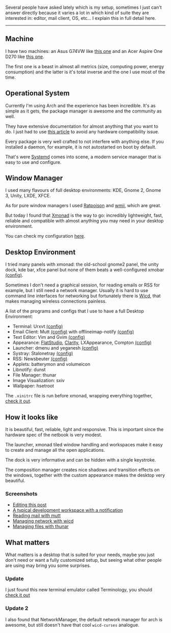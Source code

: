 Several people have asked lately which is my setup, sometimes I just can't
answer directly because it varies a lot in which kind of suite they are
interested in: editor, mail client, OS, etc... I explain this in full detail
here.

----------

## Machine

I have two machines: an Asus G74VW like
[this one](http://www.asus.com/ROG\_ROG/G75VW) and an Acer Aspire One D270 like
[this one](http://us.acer.com/ac/en/US/content/series/aspireone).

The first one is a beast in almost all metrics (size, computing power, energy
consumption) and the latter is it's total inverse and the one I use most of
the time.

## Operational System

Currently I'm using Arch and the experience has been incredible. It's as
simple as it gets, the package manager is awesome and the community as well.

They have extensive documentation for almost anything that you want to do. I
just had to use
[this article](https://wiki.archlinux.org/index.php/Acer\_Aspire\_One)
to avoid any hardware compatibility issue.

Every package is very well crafted to not interfere with anything else. If you
installed a daemon, for example, it is not autostarted on boot by default.

That's were [Systemd](https://wiki.archlinux.org/index.php/Systemd) comes into
scene, a modern service manager that is easy to use and configure.

## Window Manager

I used many flavours of full desktop environments: KDE, Gnome 2, Gnome 3,
Unity, LXDE, XFCE.

As for pure window managers I used
[Ratpoison](http://www.nongnu.org/ratpoison/) and
[wmii](https://code.google.com/p/wmii/), which are great.

But today I found that [Xmonad](https://en.wikipedia.org/wiki/Xmonad) is the
way to go: incredibly lightweight, fast, reliable and compatible with almost
anything you may need in your desktop environment.

You can check my configuration
[here](https://github.com/badosu/dotfiles/blob/master/.xmonad/xmonad.hs).

## Desktop Environment

I tried many panels with xmonad: the old-school gnome2 panel, the unity dock,
kde bar, xfce panel but none of them beats a well-configured
xmobar [(config)](https://github.com/badosu/dotfiles/blob/master/.xmobarrc).

Sometimes I don't need a graphical session, for reading emails or RSS for
example, but I still need a network manager. Usually it is hard to use command
line interfaces for networking but fortunately there is
[Wicd](https://wiki.archlinux.org/index.php/Wicd), that makes managing wireless
connections painless.

A list of the programs and configs that I use to have a full Desktop Environment:

* Terminal: Urxvt [(config)](https://github.com/badosu/dotfiles/blob/master/.Xresources)
* Email Client: Mutt [(config)](https://github.com/badosu/dotfiles/tree/master/.mutt) with offlineimap-notify [(config)](https://github.com/badosu/dotfiles/blob/master/.offlineimaprc)
* Text Editor: Vim and Gvim [(config)](https://github.com/badosu/dotvim)
* Appearance: [FlatStudio](http://gnome-look.org/content/show.php/FlatStudio?content=154296), [Clarity](http://gnome-look.org/content/show.php/Clarity?content=135654), LXAppearance, Compton [(config)](https://github.com/badosu/dotfiles/blob/master/.config/compton.conf)
* Launcher: dmenu and yeganesh [(config)](https://github.com/badosu/dotfiles/blob/master/.xmonad/xmonad.hs#L61)
* Systray: Stalonetray [(config)](https://github.com/badosu/dotfiles/blob/master/.stalonetrayrc)
* RSS: Newsbeuter [(config)](https://github.com/badosu/dotfiles/blob/master/.newsbeuter)
* Applets: batterymon and volumeicon
* Libnotify: dunst
* File Manager: thunar
* Image Visualization: sxiv
* Wallpaper: hsetroot

The `.xinitrc` file is run before xmonad, wrapping everything together,
[check it out](https://github.com/badosu/dotfiles/blob/master/.xinitrc).

## How it looks like

It is beautiful, fast, reliable, light and responsive. This is important since
the hardware spec of the netbook is very modest.

The launcher, xmonad tiled window handling and workspaces make it easy to create
and manage all the open applications.

The dock is very informative and can be hidden with a single keystroke.

The composition manager creates nice shadows and transition effects on the
windows, together with the custom appearance makes the desktop very beautiful.

### Screenshots

* [Editing this post](/assets/post_images/vim_screenshot.png)
* [A typical development workspace with a notification](/assets/post_images/terminal_screenshot.png)
* [Reading mail with mutt](/assets/post_images/mutt_screenshot.png)
* [Managing network with wicd](/assets/post_images/wicd_screenshot.png)
* [Managing files with thunar](/assets/post_images/thunar_screenshot.png)

## What matters

What matters is a desktop that is suited for your needs, maybe you just don't
need or want a fully customized setup, but seeing what other people are using
may bring you some surprises.

### Update

I just found this new terminal emulator called Terminology, you should [check it
out](http://www.enlightenment.org/p.php?p=about/terminology)

### Update 2

I also found that NetworkManager, the default network manager for arch is
awesome, but still doesn't have that cool `wicd-curses` analogue.
